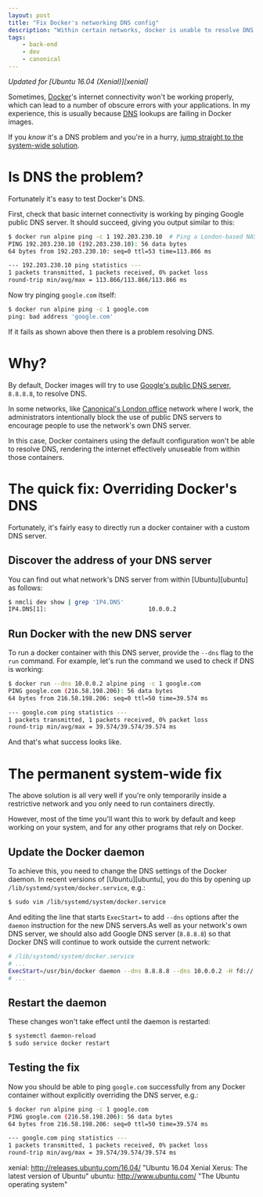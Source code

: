 ```yaml
---
layout: post
title: "Fix Docker's networking DNS config"
description: "Within certain networks, docker is unable to resolve DNS correctly. When this happens, here's how to fix it."
tags:
    - back-end
    - dev
    - canonical
---
```


*Updated for [Ubuntu 16.04 (Xenial)][xenial]*

Sometimes, [Docker](https://www.docker.com/)'s internet connectivity won't be working properly, which can lead to a number of obscure errors with your applications. In my experience, this is usually because [DNS](http://en.wikipedia.org/wiki/Domain_name_system) lookups are failing in Docker images.

If you *know* it's a DNS problem and you're in a hurry, [jump straight to the system-wide solution](#the-permanent-system-wide-fix).

# Is DNS the problem?

Fortunately it's easy to test Docker's DNS.

First, check that basic internet connectivity is working by pinging Google public DNS server. It should succeed, giving you output similar to this:

``` bash
$ docker run alpine ping -c 1 192.203.230.10  # Ping a London-based NASA root nameserver
PING 192.203.230.10 (192.203.230.10): 56 data bytes
64 bytes from 192.203.230.10: seq=0 ttl=53 time=113.866 ms

--- 192.203.230.10 ping statistics ---
1 packets transmitted, 1 packets received, 0% packet loss
round-trip min/avg/max = 113.866/113.866/113.866 ms
```

Now try pinging `google.com` itself:

``` bash
$ docker run alpine ping -c 1 google.com
ping: bad address 'google.com'
```

If it fails as shown above then there is a problem resolving DNS.

# Why?

By default, Docker images will try to use [Google's public DNS server](https://developers.google.com/speed/public-dns/), `8.8.8.8`, to resolve DNS.

In some networks, like [Canonical's London office](http://www.canonical.com/about#office-row) network where I work, the administrators intentionally block the use of public DNS servers to encourage people to use the network's own DNS server.

In this case, Docker containers using the default configuration won't be able to resolve DNS, rendering the internet effectively unuseable from within those containers.

# The quick fix: Overriding Docker's DNS

Fortunately, it's fairly easy to directly run a docker container with a custom DNS server.

## Discover the address of your DNS server

You can find out what network's DNS server from within [Ubuntu][ubuntu] as follows:

``` bash
$ nmcli dev show | grep 'IP4.DNS'
IP4.DNS[1]:                             10.0.0.2
```

## Run Docker with the new DNS server

To run a docker container with this DNS server, provide the `--dns` flag to the `run` command. For example, let's run the command we used to check if DNS is working:

``` bash
$ docker run --dns 10.0.0.2 alpine ping -c 1 google.com
PING google.com (216.58.198.206): 56 data bytes
64 bytes from 216.58.198.206: seq=0 ttl=50 time=39.574 ms

--- google.com ping statistics ---
1 packets transmitted, 1 packets received, 0% packet loss
round-trip min/avg/max = 39.574/39.574/39.574 ms
```

And that's what success looks like.

# The permanent system-wide fix

The above solution is all very well if you're only temporarily inside a restrictive network and you only need to run containers directly.

However, most of the time you'll want this to work by default and keep working on your system, and for any other programs that rely on Docker.

## Update the Docker daemon

To achieve this, you need to change the DNS settings of the Docker daemon. In recent versions of [Ubuntu][ubuntu], you do this by opening up `/lib/systemd/system/docker.service`, e.g.:

``` bash
$ sudo vim /lib/systemd/system/docker.service
```

And editing the line that starts `ExecStart=` to add `--dns` options after the `daemon` instruction for the new DNS servers.As well as your network's own DNS server, we should also add Google DNS server (`8.8.8.8`) so that Docker DNS will continue to work outside the current network:

``` bash
# /lib/systemd/system/docker.service
# ...
ExecStart=/usr/bin/docker daemon --dns 8.8.8.8 --dns 10.0.0.2 -H fd://
# ...
```

## Restart the daemon

These changes won't take effect until the daemon is restarted:

``` bash
$ systemctl daemon-reload
$ sudo service docker restart
```

## Testing the fix

Now you should be able to ping `google.com` successfully from any Docker container without explicitly overriding the DNS server, e.g.:

``` bash
$ docker run alpine ping -c 1 google.com
PING google.com (216.58.198.206): 56 data bytes
64 bytes from 216.58.198.206: seq=0 ttl=50 time=39.574 ms

--- google.com ping statistics ---
1 packets transmitted, 1 packets received, 0% packet loss
round-trip min/avg/max = 39.574/39.574/39.574 ms
```

xenial: http://releases.ubuntu.com/16.04/ "Ubuntu 16.04 Xenial Xerus: The latest version of Ubuntu"
ubuntu: http://www.ubuntu.com/ "The Ubuntu operating system"
